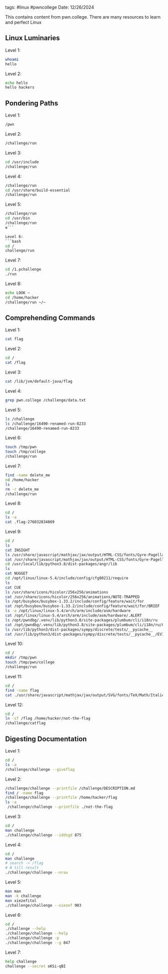 tags: #linux #pwncollege 
Date: 12/26/2024

This contains content from pwn.college. There are many resources to learn and perfect Linux

## Linux Luminaries
Level 1:
```bash
whoami 
hello
```

Level 2:
```bash
echo hello
hello hackers
```

## Pondering Paths
Level 1: 
```bash
/pwn
```

Level 2:
```bash
/challenge/run
```

Level 3:
```bash
cd /usr/include
/challenge/run
```

Level 4:
```bash
/challenge/run
cd /usr/share/build-essential
/challenge/run
```

Level 5:
```bash
/challenge/run
cd /usr/bin
/challenge/run
e```

Level 6:
```bash
cd /
challenge/run
```

Level 7:
```bash
cd /1.pchallenge
./run
```

Level 8:
```bash
echo LOOK ~
cd /home/hacker
/challenge/run ~/~
```

## Comprehending Commands
Level 1:
```bash
cat flag
```

Level 2:
```bash
cd /
cat /flag
```

Level 3:
```bash
cat /lib/jvm/default-java/flag
```

Level 4:
```bash
grep pwn.college /challenge/data.txt
```

Level 5:
```bash
ls /challenge
ls /challenge/16490-renamed-run-8233
/challenge/16490-renamed-run-8233
```

Level 6:
```bash
touch /tmp/pwn
touch /tmp/college
/challenge/run
```

Level 7:
```bash
find -name delete_me
cd /home/hacker
ls
rm -r delete_me
/challenge/run
```

Level 8:
```bash
cd /
ls -a
cat .flag-276032834869
```

Level 9: 
```bash
cd /
ls
cat INSIGHT
ls /usr/share/javascript/mathjax/jax/output/HTML-CSS/fonts/Gyre-Pagella/Symbols/Regular
cat /usr/share/javascript/mathjax/jax/output/HTML-CSS/fonts/Gyre-Pagella/Symbols/Regular/BLUEPRINT
cd /usr/local/lib/python3.8/dist-packages/angr/lib
ls
cat NUGGET
cd /opt/linux/linux-5.4/include/config/cfg80211/require
ls
cat CUE 
ls /usr/share/icons/hicolor/256x256/animations
cat /usr/share/icons/hicolor/256x256/animations/NOTE-TRAPPED 
ls /opt/busybox/busybox-1.33.2/include/config/feature/wait/for
cat /opt/busybox/busybox-1.33.2/include/config/feature/wait/for/BRIEF
ls -a /opt/linux/linux-5.4/arch/arm/include/asm/hardware
cat /opt/linux/linux-5.4/arch/arm/include/asm/hardware/.ALERT
ls /opt/pwndbg/.venv/lib/python3.8/site-packages/plumbum/cli/i18n/ru
cat /opt/pwndbg/.venv/lib/python3.8/site-packages/plumbum/cli/i18n/ru/CLUE-TRAPPED
ls /usr/lib/python3/dist-packages/sympy/discrete/tests/__pycache__
cat /usr/lib/python3/dist-packages/sympy/discrete/tests/__pycache__/EVIDENCE 
```

Level 10:
```bash
cd /
mkdir /tmp/pwn
touch /tmp/pwn/college
/challenge/run
```

Level 11:
```bash
cd /
find -name flag
cat ./usr/share/javascript/mathjax/jax/output/SVG/fonts/TeX/Math/Italic/flag
```

Level 12:
```bash
cd /
ln -sf /flag /home/hacker/not-the-flag
/challenge/catflag
```

## Digesting Documentation
Level 1:
```bash
cd /
ls -a
/challenge/challenge --giveflag
```

Level 2:
```bash
/challenge/challenge --printfile /challenge/DESCRIPTION.md
find / -name flag
/challenge/challenge --printfile /home/hacker/flag
ls -a
 /challenge/challenge --printfile ./not-the-flag
```

Level 3: 
```bash
cd /
man challenge
./challenge/challenge --iddsgd 875
```

Level 4:
```bash
cd /
man challenge
# search -> /flag
# N till result
./challenge/challenge --nrau
```

Level 5:
```bash
man man
man -k challenge
man xiezefitol
./challenge/challenge --xiezef 903
```

Level 6:
```bash
cd /
./challenge --help
./challenge/challenge --help
./challenge/challenge -p
./challenge/challenge --g 847
```

Level 7:
```bash
help challenge
challenge --secret oKSi-qBI
```